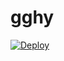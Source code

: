 # gghy
[![Deploy](https://www.herokucdn.com/deploy/button.png)](https://dashboard.heroku.com/new?template=https://github.com/ggy667/gghy)
